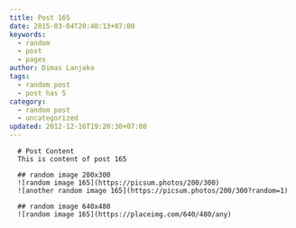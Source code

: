 ```yaml
---
title: Post 165
date: 2015-03-04T20:40:13+07:00
keywords:
  - random
  - post
  - pages
author: Dimas Lanjaka
tags:
  - random post
  - post has 5
category:
  - random post
  - uncategorized
updated: 2012-12-16T19:20:30+07:00
---
```


      # Post Content
      This is content of post 165

      ## random image 200x300
      ![random image 165](https://picsum.photos/200/300)
      ![another random image 165](https://picsum.photos/200/300?random=1)

      ## random image 640x480
      ![random image 165](https://placeimg.com/640/480/any)
      